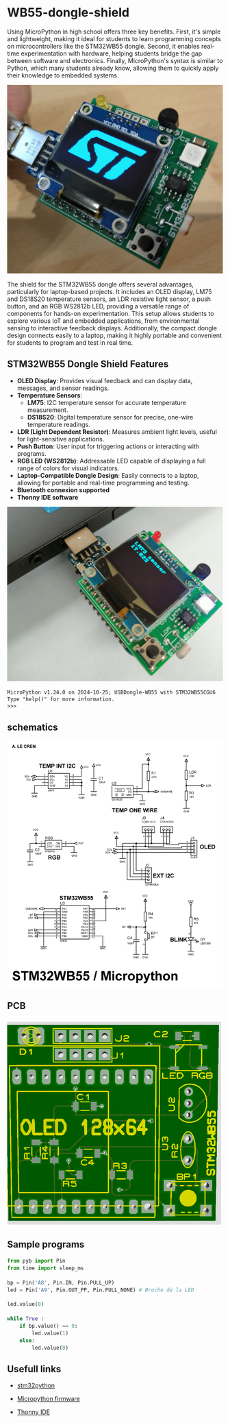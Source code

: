 # WB55-dongle-shield

Using MicroPython in high school offers three key benefits. First, it's simple and lightweight, making it ideal for students to learn programming concepts on microcontrollers like the STM32WB55 dongle.
Second, it enables real-time experimentation with hardware, helping students bridge the gap between software and electronics. Finally, MicroPython's syntax is similar to Python, which many students already know, allowing them to quickly apply their knowledge to embedded systems.

![board](images/ST_img.jpg "Main board")

The shield for the STM32WB55 dongle offers several advantages, particularly for laptop-based projects. It includes an OLED display, LM75 and DS18S20 temperature sensors, an LDR resistive light sensor, a push button, and an RGB WS2812b LED, providing a versatile range of components for hands-on experimentation. This setup allows students to explore various IoT and embedded applications, from environmental sensing to interactive feedback displays. Additionally, the compact dongle design connects easily to a laptop, making it highly portable and convenient for students to program and test in real time.

## STM32WB55 Dongle Shield Features

- **OLED Display**: Provides visual feedback and can display data, messages, and sensor readings.
- **Temperature Sensors**:
  - **LM75**: I2C temperature sensor for accurate temperature measurement.
  - **DS18S20**: Digital temperature sensor for precise, one-wire temperature readings.
- **LDR (Light Dependent Resistor)**: Measures ambient light levels, useful for light-sensitive applications.
- **Push Button**: User input for triggering actions or interacting with programs.
- **RGB LED (WS2812b)**: Addressable LED capable of displaying a full range of colors for visual indicators.
- **Laptop-Compatible Dongle Design**: Easily connects to a laptop, allowing for portable and real-time programming and testing.
- **Bluetooth connexion supported**
- **Thonny IDE software**

![board](images/laptop.jpg "Main board")

```console
MicroPython v1.24.0 on 2024-10-25; USBDongle-WB55 with STM32WB55CGU6
Type "help()" for more information.
>>> 
```

## schematics

![schematics](schematics/sheildWB55.png "schematics")


## PCB

![board](images/minishield2.png "board")


## Sample programs

```python 
from pyb import Pin
from time import sleep_ms

bp = Pin('A8', Pin.IN, Pin.PULL_UP)
led = Pin('A9', Pin.OUT_PP, Pin.PULL_NONE) # Broche de la LED

led.value(0)

while True :
    if bp.value() == 0:
        led.value(1)
    else:
        led.value(0)
```

## Usefull links

- [stm32python](https://stm32python.gitlab.io/fr/)

- [Micropython firmware](https://micropython.org/download/USBDONGLE_WB55/)

- [Thonny IDE](https://thonny.org/)


